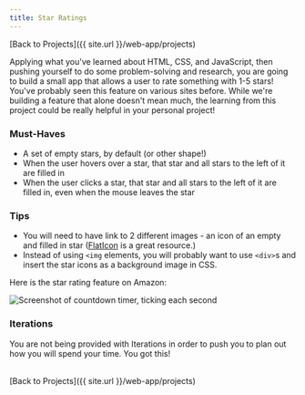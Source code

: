 ```yaml
---
title: Star Ratings
---
```


[Back to Projects]({{ site.url }}/web-app/projects)

Applying what you've learned about HTML, CSS, and JavaScript, then pushing yourself to do some problem-solving and research, you are going to build a small app that allows a user to rate something with 1-5 stars! You've probably seen this feature on various sites before. While we're building a feature that alone doesn't mean much, the learning from this project could be really helpful in your personal project!

### Must-Haves

- A set of empty stars, by default (or other shape!)
- When the user hovers over a star, that star and all stars to the left of it are filled in
- When the user clicks a star, that star and all stars to the left of it are filled in, even when the mouse leaves the star

### Tips

- You will need to have link to 2 different images - an icon of an empty and filled in star (<a target="blank" href="https://www.flaticon.com/">FlatIcon</a> is a great resource.)
- Instead of using `<img` elements, you will probably want to use `<div>`s and insert the star icons as a background image in CSS.

Here is the star rating feature on Amazon:

<img alt="Screenshot of countdown timer, ticking each second" src="{{ site.url }}/web-app/projects/star-ratings/assets/amazon.gif">

### Iterations

You are not being provided with Iterations in order to push you to plan out how you will spend your time. You got this!

<br>
[Back to Projects]({{ site.url }}/web-app/projects)
